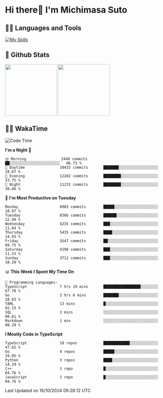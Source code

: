 # Hi there👋 I'm Michimasa Suto

## 🧑‍💻 Languages and Tools
[![My Skills](https://skillicons.dev/icons?i=ts,nextjs,react,vue,python,go,aws,docker,nodejs,redux,solidity,firebase,gcp,js,bootstrap,tailwind,materialui,html,css,wordpress,xd,figma,raspberrypi,arduino)](https://skillicons.dev)

<!--
**Suto-Michimasa/Suto-Michimasa** is a ✨ _special_ ✨ repository because its `README.md` (this file) appears on your GitHub profile.

Here are some ideas to get you started:

- 🔭 I’m currently working on ...
- 🌱 I’m currently learning ...
- 👯 I’m looking to collaborate on ...
- 🤔 I’m looking for help with ...
- 💬 Ask me about ...
- 📫 How to reach me: ...
- 😄 Pronouns: ...
- ⚡ Fun fact: ...
-->
## 💎 Github Stats

<div>
  <img height="170" align="left" src="https://github-readme-stats.vercel.app/api?username=Suto-michimasa&count_private=true&show_icons=true&theme=dark" />
  <img height="170" src="https://github-readme-stats.vercel.app/api/top-langs/?username=Suto-michimasa&langs_count=8&layout=compact&theme=dark" />
</div>

<!-- ## 🏆 GitHub Profile Trophy

<img width="800" src="https://github-profile-trophy.vercel.app/?username=Suto-michimasa&theme=onedark&no-frame=true"/>
 -->

## 🧑‍💻 WakaTime
<!--START_SECTION:waka-->
![Code Time](http://img.shields.io/badge/Code%20Time-263%20hrs%2021%20mins-blue)

**I'm a Night 🦉** 

```text
🌞 Morning                2448 commits        ██░░░░░░░░░░░░░░░░░░░░░░░   06.73 % 
🌆 Daytime                10433 commits       ███████░░░░░░░░░░░░░░░░░░   28.67 % 
🌃 Evening                12282 commits       ████████░░░░░░░░░░░░░░░░░   33.75 % 
🌙 Night                  11233 commits       ████████░░░░░░░░░░░░░░░░░   30.86 % 
```
📅 **I'm Most Productive on Tuesday** 

```text
Monday                   6903 commits        █████░░░░░░░░░░░░░░░░░░░░   18.97 % 
Tuesday                  8366 commits        ██████░░░░░░░░░░░░░░░░░░░   22.99 % 
Wednesday                4235 commits        ███░░░░░░░░░░░░░░░░░░░░░░   11.64 % 
Thursday                 5435 commits        ████░░░░░░░░░░░░░░░░░░░░░   14.93 % 
Friday                   3547 commits        ██░░░░░░░░░░░░░░░░░░░░░░░   09.75 % 
Saturday                 4198 commits        ███░░░░░░░░░░░░░░░░░░░░░░   11.53 % 
Sunday                   3712 commits        ███░░░░░░░░░░░░░░░░░░░░░░   10.20 % 
```


📊 **This Week I Spent My Time On** 

```text
💬 Programming Languages: 
TypeScript               7 hrs 19 mins       █████████████████░░░░░░░░   67.78 % 
Go                       3 hrs 6 mins        ███████░░░░░░░░░░░░░░░░░░   28.83 % 
YAML                     13 mins             █░░░░░░░░░░░░░░░░░░░░░░░░   02.15 % 
SQL                      3 mins              ░░░░░░░░░░░░░░░░░░░░░░░░░   00.61 % 
Markdown                 1 min               ░░░░░░░░░░░░░░░░░░░░░░░░░   00.29 % 
```

**I Mostly Code in TypeScript** 

```text
TypeScript               10 repos            ████████████░░░░░░░░░░░░░   47.62 % 
Go                       4 repos             █████░░░░░░░░░░░░░░░░░░░░   19.05 % 
Python                   3 repos             ████░░░░░░░░░░░░░░░░░░░░░   14.29 % 
C++                      1 repo              █░░░░░░░░░░░░░░░░░░░░░░░░   04.76 % 
JavaScript               1 repo              █░░░░░░░░░░░░░░░░░░░░░░░░   04.76 % 
```




 Last Updated on 16/10/2024 09:28:12 UTC
<!--END_SECTION:waka-->
